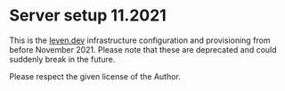 # Server setup 11.2021

This is the [leven.dev](https://leven.dev) infrastructure configuration and provisioning from before November 2021. Please note that these are deprecated and could suddenly break in the future.

Please respect the given license of the Author.
